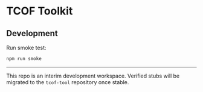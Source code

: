 
# TCOF Toolkit

## Development

Run smoke test:
```bash
npm run smoke
```


---
This repo is an interim development workspace. Verified stubs will be migrated to the `tcof-tool` repository once stable.
